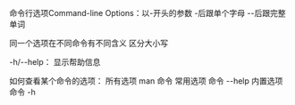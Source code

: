 
命令行选项Command-line Options：以-开头的参数
-后跟单个字母
--后跟完整单词

同一个选项在不同命令有不同含义
区分大小写

-h/--help： 显示帮助信息

如何查看某个命令的选项：
所有选项
man 命令
常用选项
命令 --help
内置选项
命令 -h

